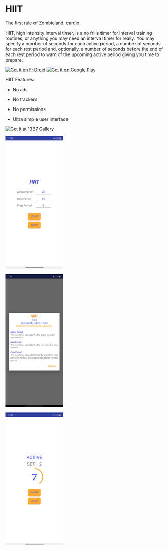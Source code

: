 HIIT
==================

The first rule of Zombieland; cardio.

HIIT, high intensity interval timer, is a no frills timer for interval training routines, or anything you may need an interval timer for really. You may specify a number of seconds for each active period, a number of seconds for each rest period and, optionally, a number of seconds before the end of each rest period to warn of the upcoming active period giving you time to prepare.

[<img src="https://fdroid.gitlab.io/artwork/badge/get-it-on.png"
     alt="Get it on F-Droid"
     height="80">](https://f-droid.org/packages/com.atr.hiit/)
[<img src="https://play.google.com/intl/en_us/badges/images/generic/en-play-badge.png"
     alt="Get it on Google Play"
     height="80">](https://play.google.com/store/apps/details?id=com.atr.hiit)

HIIT Features:

- No ads

- No trackers

- No permissions

- Ultra simple user interface

[<img src="https://www.inventati.org/1337gallery/imgs/1337Button_gears.png"
      alt="Get it at 1337 Gallery"
      height="80">](https://www.inventati.org/1337gallery/apps/hiit/hiit.html)

[<img 
src="https://raw.githubusercontent.com/ATryder/HIIT/main/metadata/en-US/images/phoneScreenshots/1.png"
 alt="TEdit Screen" width="183">](https://raw.githubusercontent.com/ATryder/HIIT/main/metadata/en-US/images/phoneScreenshots/1.png)
 
 [<img 
src="https://raw.githubusercontent.com/ATryder/HIIT/main/metadata/en-US/images/phoneScreenshots/2.png"
 alt="TEdit Screen" width="183">](https://raw.githubusercontent.com/ATryder/HIIT/main/metadata/en-US/images/phoneScreenshots/2.png)
 
 [<img 
src="https://raw.githubusercontent.com/ATryder/HIIT/main/metadata/en-US/images/phoneScreenshots/3.png"
 alt="TEdit Screen" width="183">](https://raw.githubusercontent.com/ATryder/HIIT/main/metadata/en-US/images/phoneScreenshots/3.png)
